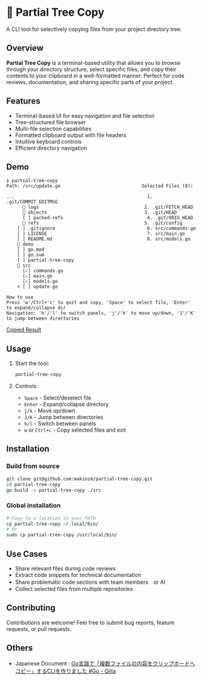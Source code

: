 # 🌲 Partial Tree Copy

A CLI tool for selectively copying files from your project directory tree.

## Overview

**Partial Tree Copy** is a terminal-based utility that allows you to browse through your directory structure, select specific files, and copy their contents to your clipboard in a well-formatted manner. Perfect for code reviews, documentation, and sharing specific parts of your project.

## Features

- Terminal-based UI for easy navigation and file selection
- Tree-structured file browser
- Multi-file selection capabilities
- Formatted clipboard output with file headers
- Intuitive keyboard controls
- Efficient directory navigation

## Demo

```shell
❯ partial-tree-copy
Path: /src/update.go                              Selected Files (8):     
                                                                          
...                                                 1. .git/COMMIT_EDITMSG
      📁 logs                                       2. .git/FETCH_HEAD    
      📁 objects                                    3. .git/HEAD          
      [ ] packed-refs                               4. .git/ORIG_HEAD     
      📁 refs                                       5. .git/config        
    [ ] .gitignore                                  6. src/commands.go    
    [ ] LICENSE                                     7. src/main.go        
    [ ] README.md                                   8. src/models.go      
    📁 demo                                                               
    [ ] go.mod                                                            
    [ ] go.sum                                                            
    [ ] partial-tree-copy                                                 
    📂 src                                                                
      [✓] commands.go                                                     
      [✓] main.go                                                         
      [✓] models.go                                                       
    > [ ] update.go                                                       
                                                                          
How to use
Press 'w'/Ctrl+'c' to quit and copy, 'Space' to select file, 'Enter' to expand/collapse dir
Navigation: 'h'/'l' to switch panels, 'j'/'k' to move up/down, 'J'/'K' to jump between directories
```

[Copied Result](demo/realText.txt)

## Usage

1. Start the tool:
   ```bash
   partial-tree-copy
   ```

2. Controls:
   - `Space` - Select/deselect file
   - `Enter` - Expand/collapse directory
   - `j/k` - Move up/down
   - `J/K` - Jump between directories
   - `h/l` - Switch between panels
   - `w` or `Ctrl+c` - Copy selected files and exit

## Installation

### Build from source

```bash
git clone git@github.com:makinzm/partial-tree-copy.git
cd partial-tree-copy
go build -o partial-tree-copy ./src
```

### Global installation

```bash
# Copy to a location in your PATH
cp partial-tree-copy ~/.local/bin/
# Or
sudo cp partial-tree-copy /usr/local/bin/
```

## Use Cases

- Share relevant files during code reviews
- Extract code snippets for technical documentation
- Share problematic code sections with team members　or AI
- Collect selected files from multiple repositories


## Contributing

Contributions are welcome! Feel free to submit bug reports, feature requests, or pull requests.

## Others

- Japanese Document : [ Go言語で「複数ファイルの内容をクリップボードへコピー」するCLIを作りました #Go - Qiita ]( https://qiita.com/making111/items/67220e315b93d50222d3 )
